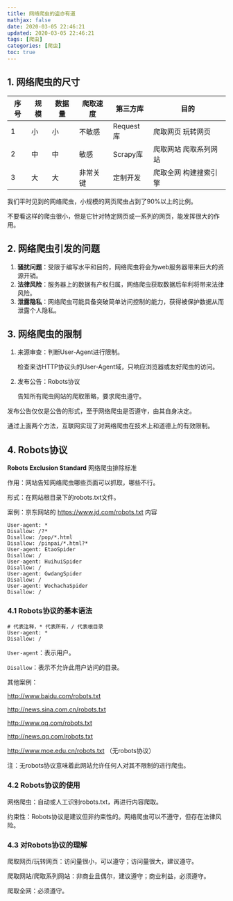 ```yaml
---
title: 网络爬虫的盗亦有道
mathjax: false
date: 2020-03-05 22:46:21
updated: 2020-03-05 22:46:21
tags: [爬虫]
categories: [爬虫]
toc: true
---
```




## 1. 网络爬虫的尺寸

| 序号 | 规模 | 数据量 | 爬取速度 | 第三方库  | 目的                  |
| ---- | ---- | ------ | -------- | --------- | --------------------- |
| 1    | 小   | 小     | 不敏感   | Request库 | 爬取网页 玩转网页     |
| 2    | 中   | 中     | 敏感     | Scrapy库  | 爬取网站 爬取系列网站 |
| 3    | 大   | 大     | 非常关键 | 定制开发  | 爬取全网 构建搜索引擎 |

我们平时见到的网络爬虫，小规模的网页爬虫占到了90%以上的比例。

不要看这样的爬虫很小，但是它针对特定网页或一系列的网页，能发挥很大的作用。

## 2. 网络爬虫引发的问题

1. **骚扰问题**：受限于编写水平和目的，网络爬虫将会为web服务器带来巨大的资源开销。
2. **法律风险**：服务器上的数据有产权归属，网络爬虫获取数据后牟利将带来法律风险。
3. **泄露隐私**：网络爬虫可能具备突破简单访问控制的能力，获得被保护数据从而泄露个人隐私。

<!--more-->

## 3. 网络爬虫的限制

1. 来源审查：判断User-Agent进行限制。

    检查来访HTTP协议头的User-Agent域，只响应浏览器或友好爬虫的访问。

2. 发布公告：Robots协议

    告知所有爬虫网站的爬取策略，要求爬虫遵守。

发布公告仅仅是公告的形式，至于网络爬虫是否遵守，由其自身决定。

通过上面两个方法，互联网实现了对网络爬虫在技术上和道德上的有效限制。

## 4. Robots协议

**Robots Exclusion Standard** 网络爬虫排除标准

作用：网站告知网络爬虫哪些页面可以抓取，哪些不行。

形式：在网站根目录下的robots.txt文件。

案例：京东网站的 https://www.jd.com/robots.txt 内容

```
User-agent: * 
Disallow: /?* 
Disallow: /pop/*.html 
Disallow: /pinpai/*.html?* 
User-agent: EtaoSpider 
Disallow: / 
User-agent: HuihuiSpider 
Disallow: / 
User-agent: GwdangSpider 
Disallow: / 
User-agent: WochachaSpider 
Disallow: /
```

### 4.1 Robots协议的基本语法

```shell
# 代表注释，* 代表所有，/ 代表根目录
User-agent: * 
Disallow: /
```

`User-agent`：表示用户。

`Disallow`：表示不允许此用户访问的目录。

其他案例：

http://www.baidu.com/robots.txt

http://news.sina.com.cn/robots.txt

http://www.qq.com/robots.txt

http://news.qq.com/robots.txt

http://www.moe.edu.cn/robots.txt （无robots协议）

注：无robots协议意味着此网站允许任何人对其不限制的进行爬虫。

### 4.2 Robots协议的使用

网络爬虫：自动或人工识别robots.txt，再进行内容爬取。

约束性：Robots协议是建议但非约束性的。网络爬虫可以不遵守，但存在法律风险。

### 4.3 对Robots协议的理解

爬取网页/玩转网页：访问量很小，可以遵守；访问量很大，建议遵守。

爬取网站/爬取系列网站：非商业且偶尔，建议遵守；商业利益，必须遵守。

爬取全网：必须遵守。

